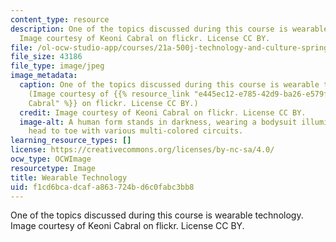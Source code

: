 ```yaml
---
content_type: resource
description: One of the topics discussed during this course is wearable technology.
  Image courtesy of Keoni Cabral on flickr. License CC BY.
file: /ol-ocw-studio-app/courses/21a-500j-technology-and-culture-spring-2014/f1cd6bcadcafa863724bd6c0fabc3bb8_21a-500js14.jpg
file_size: 43186
file_type: image/jpeg
image_metadata:
  caption: One of the topics discussed during this course is wearable technology.
    (Image courtesy of {{% resource_link "e445ec12-e785-42d9-ba26-e579f469b7d9" "Keoni
    Cabral" %}} on flickr. License CC BY.)
  credit: Image courtesy of Keoni Cabral on flickr. License CC BY.
  image-alt: A human form stands in darkness, wearing a bodysuit illuminated from
    head to toe with various multi-colored circuits.
learning_resource_types: []
license: https://creativecommons.org/licenses/by-nc-sa/4.0/
ocw_type: OCWImage
resourcetype: Image
title: Wearable Technology
uid: f1cd6bca-dcaf-a863-724b-d6c0fabc3bb8
---
```

One of the topics discussed during this course is wearable technology. Image courtesy of Keoni Cabral on flickr. License CC BY.